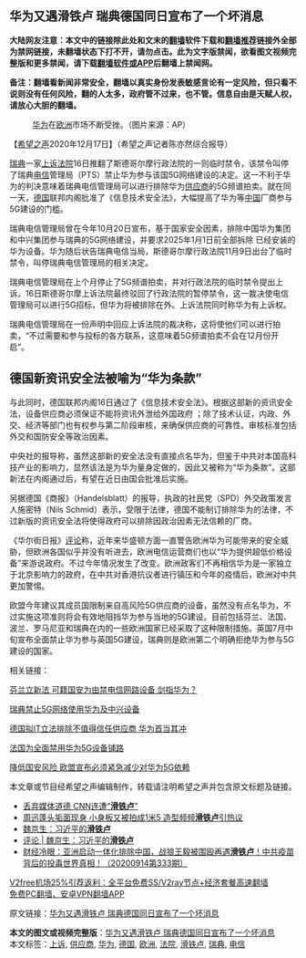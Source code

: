  <h2>华为又遇滑铁卢 瑞典德国同日宣布了一个坏消息</h2> <p class="notice"><b>大陆网友注意：本文中的链接除此处和文末的<a href="https://github.com/bannedbook/fanqiang" >翻墙</a>软件下载和<a href="https://github.com/killgcd/justmysocks/blob/master/README.md">翻墙推荐</a>链接外全部为禁网链接，未翻墙状态下打不开，请勿点击。此为文字版禁闻，欲看图文视频完整版和更多禁闻，请下载<a href="https://github.com/bannedbook/fanqiang">翻墙软件或APP</a>后翻墙上禁闻网。</p><p>备注：翻墙看新闻非常安全，翻墙以真实身份发表敏感言论有一定风险，但只看不说则没有任何风险，翻的人太多，政府管不过来，也不管。信息自由是天赋人权，请放心大胆的翻墙。</b></p>  <div class="entry"> <figure><figcaption><a href="https://www.bannedbook.org/bnews/tag/%e5%8d%8e%e4%b8%ba/" class="st_tag internal_tag" rel="tag" title="标签 华为 下的日志">华为</a>在<a href="https://www.bannedbook.org/bnews/tag/%e6%ac%a7%e6%b4%b2/" class="st_tag internal_tag" rel="tag" title="标签 欧洲 下的日志">欧洲</a>市场不断受挫。（图片来源：AP）</figcaption></figure> <p>【<span class='wp_keywordlink_affiliate'><a href="https://www.soundofhope.org" title="希望之声" target="_blank">希望之声</a></span>2020年12月17日】（希望之声记者陈亦然综合报导）</p> <p><a href="https://www.bannedbook.org/bnews/tag/%e7%91%9e%e5%85%b8/" class="st_tag internal_tag" rel="tag" title="标签 瑞典 下的日志">瑞典</a>一家<a href="https://www.bannedbook.org/bnews/tag/%E4%B8%8A%E8%AF%89/" class="st_tag internal_tag" rel="tag" title="标签 上诉 下的日志">上诉</a><a href="https://www.bannedbook.org/bnews/tag/%e6%b3%95%e9%99%a2/" class="st_tag internal_tag" rel="tag" title="标签 法院 下的日志">法院</a>16日推翻了斯德哥尔摩行政法院的一则临时禁令，该禁令叫停了瑞典<a href="https://www.bannedbook.org/bnews/tag/%E7%94%B5%E4%BF%A1/" class="st_tag internal_tag" rel="tag" title="标签 电信 下的日志">电信</a>管理局（PTS）禁止华为参与该国5G网络建设的决定。这一不利于华为的判决意味着瑞典电信管理局可以进行排除华为<a href="https://www.bannedbook.org/bnews/tag/%E4%BE%9B%E5%BA%94%E5%95%86/" class="st_tag internal_tag" rel="tag" title="标签 供应商 下的日志">供应商</a>的5G频谱拍卖。就在同一天，<a href="https://www.bannedbook.org/bnews/tag/%e5%be%b7%e5%9b%bd/" class="st_tag internal_tag" rel="tag" title="标签 德国 下的日志">德国</a>联邦内阁批准了《信息技术安全法》，大幅提高了华为等<span class='wp_keywordlink_affiliate'><a href="https://www.bannedbook.org/" title="中国" target="_blank">中国</a></span>厂商参与5G建设的门槛。</p> <p>瑞典电信管理局曾在今年10月20日宣布，基于国家安全因素，排除中国华为集团和中兴集团参与瑞典的5G网络建设，并要求2025年1月1日前全部拆除 已经安装的华为设备。华为随后状告瑞典电信当局，斯德哥尔摩行政法院11月9日出台了临时禁令，叫停瑞典电信管理局的相关决定。</p> <p>瑞典电信管理局在上个月停止了5G频谱拍卖，并对行政法院的临时禁令提出上诉。16日斯德哥尔摩上诉法院最终驳回了行政法院的暂停禁令，这一裁决使电信管理局可以进行5G招标，但华为将被排除在外。上诉法院同时称华为有上诉权。</p>  <p>瑞典电信管理局在一份声明中回应上诉法院的裁决称，这将使他们可以进行拍卖，“不过需要和参与投标的各方联系，这意味着5G频谱拍卖不会在12月份开启”。</p> <h2><strong>德国新资讯安全法被喻为“华为条款”</strong></h2> <p>与此同时，德国联邦内阁16日通过了《信息技术安全法》。根据这部新的资讯安全法，设备供应商必须保证不能将资讯外泄给外国政府 ；除了技术认证，内政、外交、经济等部门也有权参与第二阶段审核，来确保供应商的可靠性。审核标准包括外交和国防安全等政治因素。</p> <p>中央社的报导称，虽然这部新的安全法没有直接点名华为，但鉴于中共对本国高科技产业的影响力，显然该法是为华为量身定做的，因此又被称为“华为条款”。这部新法在内阁通过后，有望在近日由国会批准后实施。</p> <p>另据德国《商报》（Handelsblatt）的报导，执政的社民党（SPD）外交政策发言人施密特（Nils Schmid）表示，受限于法律，德国不能制订排除华为的法律，不过新版的资讯安全法将使得政府可以排除因政治因素无法信赖的厂商。</p>  <p>《华尔街日报》<span class='wp_keywordlink_affiliate'><a href="https://www.bannedbook.org/bnews/comments/" title="新闻评论" target="_blank">评论</a></span>称，近年来华盛顿方面一直警告欧洲华为可能带来的安全威胁，但欧洲各国似乎并没有听进去，欧洲电信运营商们也以“华为提供超低价格设备”来游说政府。不过今年情况发生了改变。欧洲政客们不再相信华为是一家独立于北京影响力的政府，在中共对香港抗议者进行镇压和今年的疫情后，欧洲对中共更加警惕。</p> <p>欧盟今年建议其成员国限制来自高风险5G供应商的设备，虽然没有点名华为，不过实施这项准则将会有效地阻挡华为参与当地的5G建设。目前包括芬兰、法国、波兰、罗马尼亚和瑞典在内的一些欧洲国家已经采取了这种限制措施。英国7月中旬宣布全面禁止华为参与英国5G建设，瑞典则是欧洲第二个明确拒绝华为参与5G建设的国家。</p> <p>相关链接：</p> <p><a href="https://www.soundofhope.org/post/451438">芬兰立新法 可籍国安为由禁电信网路设备 剑指华为？</a></p>  <p><a href="https://www.soundofhope.org/post/434158">瑞典禁止5G网络使用华为及中兴设备</a></p> <p><a href="https://www.soundofhope.org/post/446302">德国拟IT立法排除不值得信任供应商 华为首当其冲</a></p> <p><a href="https://www.soundofhope.org/post/403966">法国为全面禁用华为5G设备铺路</a></p> <p><a href="https://www.soundofhope.org/post/404509">降低国安风险 欧盟宣布必须紧急减少对华为5G依赖</a></p>  <p>本文章或节目经希望之声编辑制作，转载请注明希望之声并包含原文标题及链接。</p> <ul class='op-related-articles' title='相关阅读'> <li><a href='https://www.bannedbook.org/bnews/ssgc/20201206/1443234.html' target='_blank'>丢弃媒体道德 CNN连遭“<b>滑铁卢</b>”</a></li> <li><a href='https://www.bannedbook.org/bnews/yule/20201124/1436056.html' target='_blank'>周迅蓬头垢面现身 小身板又被拍成1米5 造型频频<b>滑铁卢</b>引热议</a></li> <li><a href='https://www.bannedbook.org/bnews/comments/20201110/1428599.html' target='_blank'>魏京生：习近平的<b>滑铁卢</b></a></li> <li><a href='https://www.bannedbook.org/bnews/ssgc/20201101/1424051.html' target='_blank'>评论 | 魏京生：习近平的<b>滑铁卢</b></a></li> <li><a href='https://www.bannedbook.org/bnews/bannedvideo/20200914/1396140.html' target='_blank'>财经冷眼：亚洲启动一体化排除中国，战狼王毅被围殴再遇<b>滑铁卢</b>！中共疫苗背后的投毒世界真相！（20200914第333期）</a></li> </ul> <p class="texttj"> <a href="https://github.com/bannedbook/fanqiang/wiki/V2ray%E6%9C%BA%E5%9C%BA" target="_blank">V2free机场25%引荐返利：全平台免费SS/V2ray节点+经济套餐高速翻墙</a><br/> <a href="https://github.com/bannedbook/fanqiang/wiki/%E7%A6%81%E9%97%BB%E7%BD%91%E5%AE%89%E5%8D%93%E7%BF%BB%E5%A2%99%E6%96%B0%E9%97%BBAPP" target="_blank">免费PC翻墙、安卓VPN翻墙APP</a></p><p>原文链接：<a class="src_link"  href="https://www.soundofhope.org/post/454675" target="_blank">华为又遇滑铁卢 瑞典德国同日宣布了一个坏消息</a></p><a name='sharetosocial'></a>       <div><b>本文的图文或视频完整版</b>：<a href='https://www.bannedbook.org/bnews/comments/20201218/1450047.html'>华为又遇滑铁卢 瑞典德国同日宣布了一个坏消息</a></div>  </div><!--END ENTRY--> <div class="postfooter"> <div>本文标签：<a href="https://www.bannedbook.org/bnews/tag/%E4%B8%8A%E8%AF%89/" rel="tag">上诉</a>, <a href="https://www.bannedbook.org/bnews/tag/%E4%BE%9B%E5%BA%94%E5%95%86/" rel="tag">供应商</a>, <a href="https://www.bannedbook.org/bnews/tag/%e5%8d%8e%e4%b8%ba/" rel="tag">华为</a>, <a href="https://www.bannedbook.org/bnews/tag/%e5%be%b7%e5%9b%bd/" rel="tag">德国</a>, <a href="https://www.bannedbook.org/bnews/tag/%e6%ac%a7%e6%b4%b2/" rel="tag">欧洲</a>, <a href="https://www.bannedbook.org/bnews/tag/%e6%b3%95%e9%99%a2/" rel="tag">法院</a>, <a href="https://www.bannedbook.org/bnews/tag/%E6%BB%91%E9%93%81%E5%8D%A2/" rel="tag">滑铁卢</a>, <a href="https://www.bannedbook.org/bnews/tag/%e7%91%9e%e5%85%b8/" rel="tag">瑞典</a>, <a href="https://www.bannedbook.org/bnews/tag/%E7%94%B5%E4%BF%A1/" rel="tag">电信</a></div>  </div><!--END POSTFOOTER--> 